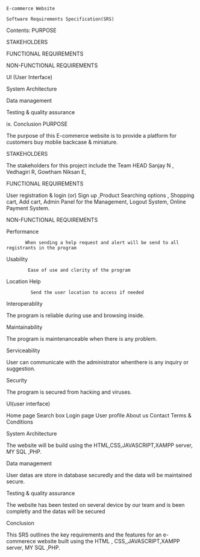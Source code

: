                                                                                            E-commerce Website
                                                                        Software Requirements Specification(SRS)

Contents:
PURPOSE

STAKEHOLDERS

FUNCTIONAL REQUIREMENTS

NON-FUNCTIONAL REQUIREMENTS

UI (User Interface)

System Architecture

Data management

Testing & quality assurance

ix.  Conclusion
PURPOSE

The purpose of this E-commerce website is to provide a platform for  customers buy moblie backcase
& miniature.

STAKEHOLDERS

The  stakeholders for this project include the Team HEAD Sanjay N , Vedhagiri R, Gowtham Niksan E, 



FUNCTIONAL REQUIREMENTS

User registration & login (or) Sign up ,Product Searching options , Shopping cart, Add cart, Admin Panel for the Management, Logout System, Online Payment System.

NON-FUNCTIONAL REQUIREMENTS

Performance

           When sending a help request and alert will be send to all registrants in the program

Usability

            Ease of use and clerity of the program

Location Help

             Send the user location to access if needed


Interoperablity

The program is reliable during use and browsing inside.

Maintainability

The program is maintenanceable when there is any problem.

Serviceability

User can communicate with the administrator whenthere is any inquiry or
suggestion.

Security

The program is secured from hacking and viruses.

UI(user interface)
            
Home page 
Search box
Login page
User profile
About us
Contact
Terms & Conditions

System Architecture

The website will be build using the HTML,CSS,JAVASCRIPT,XAMPP server, MY SQL ,PHP.

Data management

User datas are store in database securedly and the data will be maintained secure.

Testing & quality assurance

The website has been tested on several device by our team and is been completly  and the datas will be secured

Conclusion

This SRS outlines the key requirements and the features for an e-commerece website built using the HTML , CSS,,JAVASCRIPT,XAMPP server, MY SQL ,PHP.









